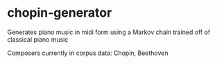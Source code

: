 # chopin-generator
Generates piano music in midi form using a Markov chain trained off of classical piano music

Composers currently in corpus data: Chopin, Beethoven

